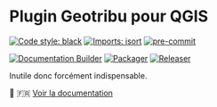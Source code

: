 # Plugin Geotribu pour QGIS

[![Code style: black](https://img.shields.io/badge/code%20style-black-000000.svg)](https://github.com/psf/black)
[![Imports: isort](https://img.shields.io/badge/%20imports-isort-%231674b1?style=flat&labelColor=ef8336)](https://pycqa.github.io/isort/)
[![pre-commit](https://img.shields.io/badge/pre--commit-enabled-brightgreen?logo=pre-commit&logoColor=white)](https://github.com/pre-commit/pre-commit)

[![Documentation Builder](https://github.com/geotribu/qtribu/actions/workflows/docs_builder.yml/badge.svg)](https://geotribu.github.io/qtribu/)
[![Packager](https://github.com/geotribu/qtribu/actions/workflows/packager.yml/badge.svg)](https://github.com/geotribu/qtribu/actions/workflows/packager.yml)
[![Releaser](https://github.com/geotribu/qtribu/actions/workflows/release.yml/badge.svg)](https://github.com/geotribu/qtribu/actions/workflows/release.yml)

Inutile donc forcément indispensable.

:book: :fr: [Voir la documentation](https://geotribu.github.io/qtribu/)
